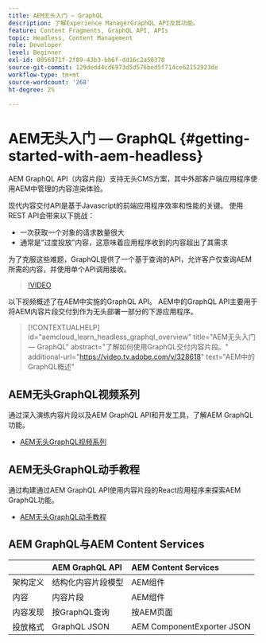 ```yaml
---
title: AEM无头入门 — GraphQL
description: 了解Experience ManagerGraphQL API及其功能。
feature: Content Fragments, GraphQL API, APIs
topic: Headless, Content Management
role: Developer
level: Beginner
exl-id: 0056971f-2f89-43b3-bb6f-dd16c2a50370
source-git-commit: 129dedd4cd6973d5d576bed5f714ce62152923de
workflow-type: tm+mt
source-wordcount: '268'
ht-degree: 2%

---
```


# AEM无头入门 — GraphQL {#getting-started-with-aem-headless}

AEM GraphQL API（内容片段）支持无头CMS方案，其中外部客户端应用程序使用AEM中管理的内容渲染体验。

现代内容交付API是基于Javascript的前端应用程序效率和性能的关键。 使用REST API会带来以下挑战：

* 一次获取一个对象的请求数量很大
* 通常是“过度投放”内容，这意味着应用程序收到的内容超出了其需求

为了克服这些难题，GraphQL提供了一个基于查询的API，允许客户仅查询AEM所需的内容，并使用单个API调用接收。

>[!VIDEO](https://video.tv.adobe.com/v/328618/?quality=12&learn=on)

以下视频概述了在AEM中实施的GraphQL API。 AEM中的GraphQL API主要用于将AEM内容片段交付到作为无头部署一部分的下游应用程序。

>[!CONTEXTUALHELP]
>id="aemcloud_learn_headless_graphql_overview"
>title="AEM无头入门 — GraphQL"
>abstract="了解如何使用GraphQL交付内容片段。"
>additional-url="https://video.tv.adobe.com/v/328618" text="AEM中的GraphQL概述"

## AEM无头GraphQL视频系列

通过深入演练内容片段以及AEM GraphQL API和开发工具，了解AEM GraphQL功能。

* [AEM无头GraphQL视频系列](./video-series/modeling-basics.md)

## AEM无头GraphQL动手教程

通过构建通过AEM GraphQL API使用内容片段的React应用程序来探索AEM GraphQL功能。

* [AEM无头GraphQL动手教程](./multi-step/overview.md)

## AEM GraphQL与AEM Content Services

|  | AEM GraphQL API | AEM Content Services |
|--------------------------------|:-----------------|:---------------------|
| 架构定义 | 结构化内容片段模型 | AEM组件 |
| 内容 | 内容片段 | AEM组件 |
| 内容发现 | 按GraphQL查询 | 按AEM页面 |
| 投放格式 | GraphQL JSON | AEM ComponentExporter JSON |
